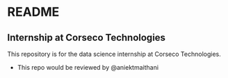 # README

## Internship at Corseco Technologies
This repository is for the data science internship at Corseco Technologies.
- This repo would be reviewed by @aniektmaithani
